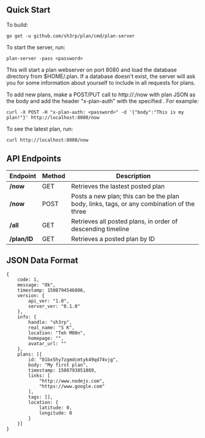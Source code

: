 ## Quick Start

To build:

    go get -u github.com/sh3rp/plan/cmd/plan-server

To start the server, run:

    plan-server -pass <password>

This will start a plan webserver on port 8080 and load the database
directory from $HOME/.plan.  If a database doesn't exist, the server
will ask you for some information about yourself to include in all
requests for plans.

To add new plans, make a POST/PUT call to http://<host>:<port>/now 
with plan JSON as the body and add the header "x-plan-auth" with the 
specified <password>.  For example:

    curl -X POST -H "x-plan-auth: <password>" -d '{"body":"This is my plan!"}' http://localhost:8080/now

To see the latest plan, run:

    curl http://localhost:8080/now

## API Endpoints

| Endpoint | Method | Description |
| -------- | ------ | --------------------------------------------------------------- |
| **/now** | GET | Retrieves the lastest posted plan |
| **/now** | POST | Posts a new plan; this can be the plan body, links, tags, or any combination of the three |
| **/all** | GET | Retrieves all posted plans, in order of descending timeline |
| **/plan/ID** | GET | Retrieves a posted plan by ID |

## JSON Data Format

```
{
    code: 1,
    message: "Ok",
    timestamp: 1508794546806,
    version: {
        api_ver: "1.0",
        server_ver: "0.1.0"
    },
    info: {
        handle: "sh3rp",
        real_name: "S K",
        location: "Teh M00n",
        homepage: "",
        avatar_url: ""
    },
    plans: [{
        id: "01bx5hy7zgmdcmtyk49qd74vjg",
        body: "My first plan",
        timestamp: 1508793851889,
        links: [
            "http://www.nodejs.com",
            "https://www.google.com"
        ],
        tags: [],
        location: {
            latitude: 0,
            longitude: 0
        }
    }]
}
```
